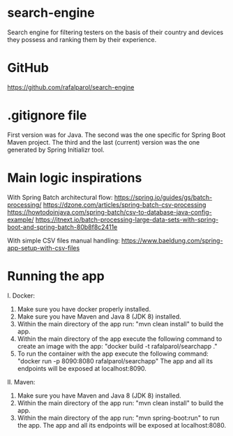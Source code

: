 # search-engine
Search engine for filtering testers on the basis of their country and devices they possess and ranking them by their experience.

# GitHub
https://github.com/rafalparol/search-engine

# .gitignore file
First version was for Java.
The second was the one specific for Spring Boot Maven project.
The third and the last (current) version was the one generated by Spring Initializr tool.

# Main logic inspirations
With Spring Batch architectural flow:
https://spring.io/guides/gs/batch-processing/
https://dzone.com/articles/spring-batch-csv-processing
https://howtodoinjava.com/spring-batch/csv-to-database-java-config-example/
https://itnext.io/batch-processing-large-data-sets-with-spring-boot-and-spring-batch-80b8f8c2411e

With simple CSV files manual handling:
https://www.baeldung.com/spring-app-setup-with-csv-files

# Running the app
I. Docker:
1) Make sure you have docker properly installed.
2) Make sure you have Maven and Java 8 (JDK 8) installed.
3) Within the main directory of the app run: "mvn clean install" to build the app.
4) Within the main directory of the app execute the following command to create an image with the app: 
"docker build -t rafalparol/searchapp ."
5) To run the container with the app execute the following command:
"docker run -p 8090:8080 rafalparol/searchapp"
The app and all its endpoints will be exposed at localhost:8090.

II. Maven:
1) Make sure you have Maven and Java 8 (JDK 8) installed.
2) Within the main directory of the app run: "mvn clean install" to build the app.
3) Within the main directory of the app run: "mvn spring-boot:run" to run the app.
The app and all its endpoints will be exposed at localhost:8080.
